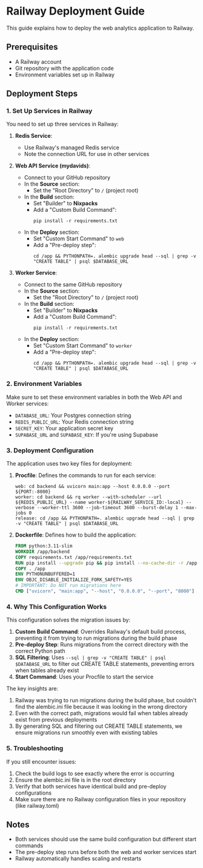 # Railway Deployment Guide

This guide explains how to deploy the web analytics application to Railway.

## Prerequisites

- A Railway account
- Git repository with the application code
- Environment variables set up in Railway

## Deployment Steps

### 1. Set Up Services in Railway

You need to set up three services in Railway:

1. **Redis Service**:
   - Use Railway's managed Redis service
   - Note the connection URL for use in other services

2. **Web API Service (mydavids)**:
   - Connect to your GitHub repository
   - In the **Source** section:
     - Set the "Root Directory" to `/` (project root)
   - In the **Build** section:
     - Set "Builder" to **Nixpacks**
     - Add a "Custom Build Command":
       ```
       pip install -r requirements.txt
       ```
   - In the **Deploy** section:
     - Set "Custom Start Command" to `web`
     - Add a "Pre-deploy step":
       ```
       cd /app && PYTHONPATH=. alembic upgrade head --sql | grep -v "CREATE TABLE" | psql $DATABASE_URL
       ```

3. **Worker Service**:
   - Connect to the same GitHub repository
   - In the **Source** section:
     - Set the "Root Directory" to `/` (project root)
   - In the **Build** section:
     - Set "Builder" to **Nixpacks**
     - Add a "Custom Build Command":
       ```
       pip install -r requirements.txt
       ```
   - In the **Deploy** section:
     - Set "Custom Start Command" to `worker`
     - Add a "Pre-deploy step":
       ```
       cd /app && PYTHONPATH=. alembic upgrade head --sql | grep -v "CREATE TABLE" | psql $DATABASE_URL
       ```

### 2. Environment Variables

Make sure to set these environment variables in both the Web API and Worker services:

- `DATABASE_URL`: Your Postgres connection string
- `REDIS_PUBLIC_URL`: Your Redis connection string
- `SECRET_KEY`: Your application secret key
- `SUPABASE_URL` and `SUPABASE_KEY`: If you're using Supabase

### 3. Deployment Configuration

The application uses two key files for deployment:

1. **Procfile**: Defines the commands to run for each service:
   ```
   web: cd backend && uvicorn main:app --host 0.0.0.0 --port ${PORT:-8000}
   worker: cd backend && rq worker --with-scheduler --url ${REDIS_PUBLIC_URL} --name worker-${RAILWAY_SERVICE_ID:-local} --verbose --worker-ttl 3600 --job-timeout 3600 --burst-delay 1 --max-jobs 0
   release: cd /app && PYTHONPATH=. alembic upgrade head --sql | grep -v "CREATE TABLE" | psql $DATABASE_URL
   ```

2. **Dockerfile**: Defines how to build the application:
   ```dockerfile
   FROM python:3.11-slim
   WORKDIR /app/backend
   COPY requirements.txt /app/requirements.txt
   RUN pip install --upgrade pip && pip install --no-cache-dir -r /app/requirements.txt
   COPY . /app
   ENV PYTHONUNBUFFERED=1
   ENV OBJC_DISABLE_INITIALIZE_FORK_SAFETY=YES
   # IMPORTANT: Do NOT run migrations here
   CMD ["uvicorn", "main:app", "--host", "0.0.0.0", "--port", "8000"]
   ```

### 4. Why This Configuration Works

This configuration solves the migration issues by:

1. **Custom Build Command**: Overrides Railway's default build process, preventing it from trying to run migrations during the build phase
2. **Pre-deploy Step**: Runs migrations from the correct directory with the correct Python path
3. **SQL Filtering**: Uses `--sql | grep -v "CREATE TABLE" | psql $DATABASE_URL` to filter out CREATE TABLE statements, preventing errors when tables already exist
4. **Start Command**: Uses your Procfile to start the service

The key insights are:
1. Railway was trying to run migrations during the build phase, but couldn't find the alembic.ini file because it was looking in the wrong directory
2. Even with the correct path, migrations would fail when tables already exist from previous deployments
3. By generating SQL and filtering out CREATE TABLE statements, we ensure migrations run smoothly even with existing tables

### 5. Troubleshooting

If you still encounter issues:

1. Check the build logs to see exactly where the error is occurring
2. Ensure the alembic.ini file is in the root directory
3. Verify that both services have identical build and pre-deploy configurations
4. Make sure there are no Railway configuration files in your repository (like railway.toml)

## Notes

- Both services should use the same build configuration but different start commands
- The pre-deploy step runs before both the web and worker services start
- Railway automatically handles scaling and restarts
